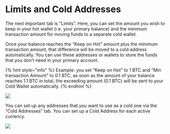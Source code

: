 # Limits and Cold Addresses

The next important tab is “Limits”. Here, you can set the amount you wish to keep in your hot wallet (i.e. your primary balance) and the minimum transaction amount for moving funds to a separate cold wallet.

Once your balance reaches the “Keep on Hot” amount plus the minimum transaction amount, that difference will be moved to a cold address automatically. You can use these addresses or wallets to store the funds that you don’t need in your primary account.

{% hint style="info" %}
Example: you set “Keep on Hot” to 1 BTC and “Min transaction Amount” to 0.1 BTC, as soon as the amount of your balance reaches 1.1 BTC in total, the exceeding amount (0.1 BTC) will be sent to your Cold Wallet automatically.
{% endhint %}

![](https://lh3.googleusercontent.com/UcQGED8piCPDiRHTIFI2qP\_-vWMhMEyFK5T88xZG4WLJEl7ah-T7aHhOvPPjFl7r0EQrwF5Bu8iuA8DZk672Pg9jNuyCuPGExgbtxGMGBHu2Vk89KdTnEUE2nNRaz9BrTmxPoy98)

You can set up any addresses that you want to use as a cold one via the “Cold Addresses” tab. You can set up a Cold Address for each active currency.

![](https://lh4.googleusercontent.com/ApcQcwm\_7BPq7BCWzO8z2liJuAHkarrE\_1pGK5nX9-UzgPhTdfGZ4t9iIEGBgzA1vO_v4YR4xN2SrMyLFZIKlcNYp6KvXQMCwVs1oWRy36zBro0DZ0aOQmAfIa-Ou1g6-KuIvrAb)

